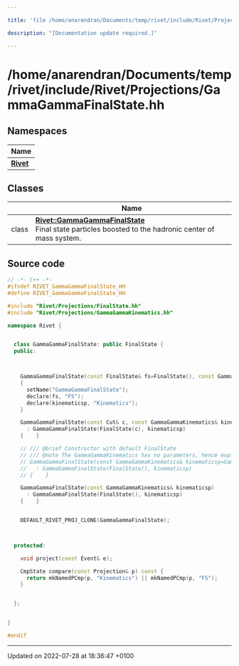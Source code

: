 ```yaml
---

title: 'file /home/anarendran/Documents/temp/rivet/include/Rivet/Projections/GammaGammaFinalState.hh'

description: "[Documentation update required.]"

---
```


# /home/anarendran/Documents/temp/rivet/include/Rivet/Projections/GammaGammaFinalState.hh



## Namespaces

| Name           |
| -------------- |
| **[Rivet](/documentation/code/namespaces/namespacerivet/)**  |

## Classes

|                | Name           |
| -------------- | -------------- |
| class | **[Rivet::GammaGammaFinalState](/documentation/code/classes/classrivet_1_1gammagammafinalstate/)** <br>Final state particles boosted to the hadronic center of mass system.  |




## Source code

```cpp
// -*- C++ -*-
#ifndef RIVET_GammaGammaFinalState_HH
#define RIVET_GammaGammaFinalState_HH

#include "Rivet/Projections/FinalState.hh"
#include "Rivet/Projections/GammaGammaKinematics.hh"

namespace Rivet {


  class GammaGammaFinalState: public FinalState {
  public:



    GammaGammaFinalState(const FinalState& fs=FinalState(), const GammaGammaKinematics& kinematicsp=GammaGammaKinematics())
    {
      setName("GammaGammaFinalState");
      declare(fs, "FS");
      declare(kinematicsp, "Kinematics");
    }

    GammaGammaFinalState(const Cut& c, const GammaGammaKinematics& kinematicsp=GammaGammaKinematics())
      : GammaGammaFinalState(FinalState(c), kinematicsp)
    {    }

    // /// @brief Constructor with default FinalState
    // /// @note The GammaGammaKinematics has no parameters, hence explicitly passing it as an arg shouldn't be necessary.
    // GammaGammaFinalState(const GammaGammaKinematics& kinematicsp=GammaGammaKinematics())
    //   : GammaGammaFinalState(FinalState(), kinematicsp)
    // {    }

    GammaGammaFinalState(const GammaGammaKinematics& kinematicsp)
      : GammaGammaFinalState(FinalState(), kinematicsp)
    {    }


    DEFAULT_RIVET_PROJ_CLONE(GammaGammaFinalState);



  protected:

    void project(const Event& e);

    CmpState compare(const Projection& p) const {
      return mkNamedPCmp(p, "Kinematics") || mkNamedPCmp(p, "FS");
    }


  };


}

#endif
```


-------------------------------

Updated on 2022-07-28 at 18:36:47 +0100
